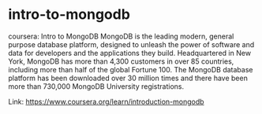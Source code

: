 # intro-to-mongodb
coursera: Intro to MongoDB
MongoDB is the leading modern, general purpose database platform, designed to unleash the power of software and data for developers and the applications they build. Headquartered in New York, MongoDB has more than 4,300 customers in over 85 countries, including more than half of the global Fortune 100. The MongoDB database platform has been downloaded over 30 million times and there have been more than 730,000 MongoDB University registrations.

Link:
https://www.coursera.org/learn/introduction-mongodb
